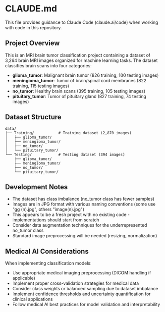 # CLAUDE.md

This file provides guidance to Claude Code (claude.ai/code) when working with code in this repository.

## Project Overview

This is an MRI brain tumor classification project containing a dataset of 3,264 brain MRI images organized for machine learning tasks. The dataset classifies brain scans into four categories:

- **glioma_tumor**: Malignant brain tumor (826 training, 100 testing images)
- **meningioma_tumor**: Tumor of brain/spinal cord membranes (822 training, 115 testing images) 
- **no_tumor**: Healthy brain scans (395 training, 105 testing images)
- **pituitary_tumor**: Tumor of pituitary gland (827 training, 74 testing images)

## Dataset Structure

```
data/
├── Training/           # Training dataset (2,870 images)
│   ├── glioma_tumor/
│   ├── meningioma_tumor/
│   ├── no_tumor/
│   └── pituitary_tumor/
└── Testing/            # Testing dataset (394 images)
    ├── glioma_tumor/
    ├── meningioma_tumor/
    ├── no_tumor/
    └── pituitary_tumor/
```

## Development Notes

- The dataset has class imbalance (no_tumor class has fewer samples)
- Images are in JPG format with various naming conventions (some use "gg (n).jpg", others "image(n).jpg")
- This appears to be a fresh project with no existing code - implementations should start from scratch
- Consider data augmentation techniques for the underrepresented no_tumor class
- Standard image preprocessing will be needed (resizing, normalization)

## Medical AI Considerations

When implementing classification models:
- Use appropriate medical imaging preprocessing (DICOM handling if applicable)
- Implement proper cross-validation strategies for medical data
- Consider class weights or balanced sampling due to dataset imbalance
- Implement confidence thresholds and uncertainty quantification for clinical applications
- Follow medical AI best practices for model validation and interpretability